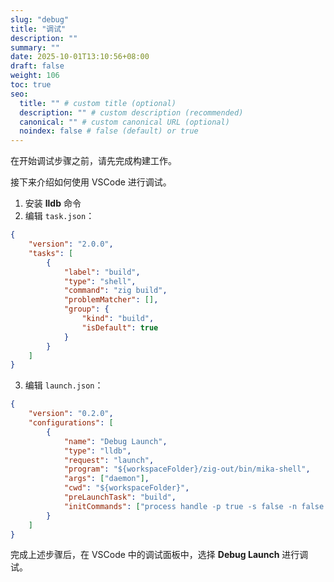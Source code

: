 ```yaml
---
slug: "debug"
title: "调试"
description: ""
summary: ""
date: 2025-10-01T13:10:56+08:00
draft: false
weight: 106
toc: true
seo:
  title: "" # custom title (optional)
  description: "" # custom description (recommended)
  canonical: "" # custom canonical URL (optional)
  noindex: false # false (default) or true
---
```

在开始调试步骤之前，请先完成构建工作。

接下来介绍如何使用 VSCode 进行调试。

1. 安装 **lldb** 命令
2. 编辑 `task.json`：

```json
{
    "version": "2.0.0",
    "tasks": [
        {
            "label": "build",
            "type": "shell",
            "command": "zig build",
            "problemMatcher": [],
            "group": {
                "kind": "build",
                "isDefault": true
            }
        }
    ]
}
```

3. 编辑 `launch.json`：

```json
{
    "version": "0.2.0",
    "configurations": [
        {
            "name": "Debug Launch",
            "type": "lldb",
            "request": "launch",
            "program": "${workspaceFolder}/zig-out/bin/mika-shell",
            "args": ["daemon"],
            "cwd": "${workspaceFolder}",
            "preLaunchTask": "build",
            "initCommands": ["process handle -p true -s false -n false SIGUSR1"]
        }
    ]
}
```

完成上述步骤后，在 VSCode 中的调试面板中，选择 **Debug Launch** 进行调试。
